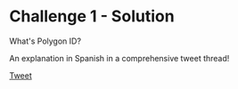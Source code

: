 # Challenge 1 - Solution
What's Polygon ID? 

An explanation in Spanish in a comprehensive tweet thread!

[Tweet](https://twitter.com/ferr_dev/status/1676732610603544578)